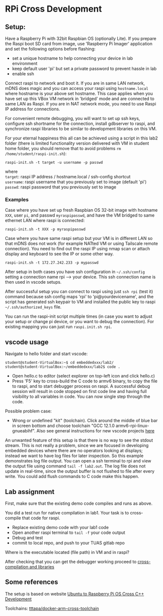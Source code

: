 # RPi Cross Development


## Setup:
Have a Raspberry Pi with 32bit Raspbian OS (optionally Lite). If you prepare the Raspi boot SD card from image, use 'Raspberry Pi Imager' application and set the following options before flashing:
- set a unique hostname to help connecting your device in lab environment
- keep default user 'pi' but set a private password to prevent hassle in lab
- enable ssh  

Connect raspi to network and boot it. If you are in same LAN network, mDNS does magic and you can access your raspi using ```hostname.local``` where hostname is your above set hostname. This case applies when you have set up this VBox VM network in 'bridged' mode and are connected to same LAN as Raspi. If you are in NAT network mode, you need to use Raspi IP address for connections.

For convenient remote debugging, you will want to set up ssh keys, configure ssh shortname for the connection, install gdbserver to raspi, and synchronize raspi libraries to be similar to development libraries on this VM.

For your eternal happiness this all can be achieved using a script in this lab2 folder (there is limited functionality version delivered with VM in student home folder, you should remove that to avoid problems `rm /home/student/raspi-init.sh`):
```
raspi-init.sh -t target -u username -p passwd
```
where \
```target```: raspi IP address / hostname.local / ssh-config shortcut  
```username```: raspi username that you previously set to image (default 'pi')  
```passwd```: raspi password that you previously set to image

### Examples
Case where you have set up fresh Raspbian OS 32-bit image with hostname ```XXX```, user ```pi```, and passwd ```myraspipasswd```, and have the VM bridged to same ethernet LAN where raspi is connected:
```
raspi-init.sh -t XXX -p myraspipasswd
```
Case where you have same raspi setup but your VM is in different LAN so that mDNS does not work (for example NATted VM or using Tailscale remote connection). You need to find out the raspi IP using nmap scan or attach display and keyboard to see the IP or some other way. 
```
raspi-init.sh -t 172.27.242.233 -p mypasswd
```

After setup in both cases you have ssh configuration in ```~/.ssh/config``` setting a connection name rpi --> your device. This ssh connection name is then used in vscode setups. 

After successful setup you can connect to raspi using just ```ssh rpi``` (test it) command because ssh config maps 'rpi' to 'pi@yourdevicename', and the script has generated ssh keypair to VM and installed the public key to raspi ```~/.ssh/authorized_keys``` file.

You can run the raspi-init script multiple times (in case you want to adjust your setup or change pi device, or you want to debug the connection). For existing mapping you can just run ```raspi.init.sh rpi```.

## vscode usage
Navigate to hello folder and start vscode:
```
student@student-VirtualBox:~$ cd embeddedxxx/lab2/
student@student-VirtualBox:~/embeddedxxx/lab2$ code .
```
- Open hello.c to editor (select explorer on top-left icon and click hello.c)
- Press 'F5' key to cross-build the C code to armv6 binary, to copy the file to raspi, and to start debugger process on raspi. 
A successful debug session will result in code stopped on first code line and having full visibility to all variables in code. You can now single step through the code.  

Possible problem case:  
- Wrong or undefined "kit" (toolchain). Click around the middle of blue bar in screen bottom and choose toolchain "GCC 12.1.0 armv6-rpi-linux-gnueabihf". Also see general instructions for new vscode projects [here](howto-create-vscode-projects.md)

An unwanted feature of this setup is that there is no way to see the stdout stream. This is not really a problem, since we are focused in developing embedded devices where there are no operators looking at displays; instead we want to have log files for later inspection. So this example demonstrates log file output. You can open a ssh terminal to rpi and view the output file using command `tail -f lab2.out`. The log file does not update in real-time, since the output buffer is not flushed to file after every write. You could add flush commands to C code make this happen.   

## Lab assignment

First, make sure that the existing demo code compiles and runs as above.

You did a test run for native compilation in lab1. Your task is to cross-compile that code for raspi.
- Replace existing demo code with your lab1 code
- Open another raspi terminal to `tail -f` your code output
- Debug and test
- commit to local repo, and push to your TUAS gitlab repo

Where is the executable located (file path) in VM and in raspi?  

After checking that you can get the debugger working proceed to [cross-compilation and libraries](Compilation_process_and_libraries.md)

## Some references

The setup is based on website
[Ubuntu to Raspberry Pi OS Cross C++ Development](https://tttapa.github.io/Pages/Raspberry-Pi/C++-Development-RPiOS/index.html)

Toolchains: [tttapa/docker-arm-cross-toolchain](https://github.com/tttapa/docker-arm-cross-toolchain)
